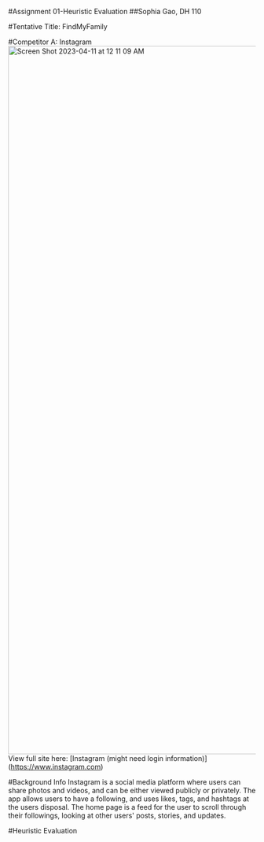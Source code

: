 #Assignment 01-Heuristic Evaluation
##Sophia Gao, DH 110

#Tentative Title: FindMyFamily

#Competitor A: Instagram
<img width="1440" alt="Screen Shot 2023-04-11 at 12 11 09 AM" src="https://user-images.githubusercontent.com/53666967/231083678-4506e7bd-7a06-400d-82a2-4976d168768e.png">
View full site here: [Instagram (might need login information)] (https://www.instagram.com)

#Background Info
Instagram is a social media platform where users can share photos and videos, and can be either viewed publicly or privately. The app allows users to have a following, and uses likes, tags, and hashtags at the users disposal. The home page is a feed for the user to scroll through their followings, looking at other users' posts, stories, and updates. 

#Heuristic Evaluation

